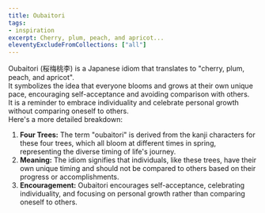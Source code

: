 ```yaml
---
title: Oubaitori
tags: 
- inspiration
excerpt: Cherry, plum, peach, and apricot...
eleventyExcludeFromCollections: ["all"]
---
```


Oubaitori (桜梅桃李) is a Japanese idiom that translates to "cherry, plum, peach, and apricot".    
It symbolizes the idea that everyone blooms and grows at their own unique pace, encouraging self-acceptance and avoiding comparison with others.    
It is a reminder to embrace individuality and celebrate personal growth without comparing oneself to others.    
Here's a more detailed breakdown:   
1. **Four Trees:** The term "oubaitori" is derived from the kanji characters for these four trees, which all bloom at different times in spring, representing the diverse timing of life's journey. 
2. **Meaning:** The idiom signifies that individuals, like these trees, have their own unique timing and should not be compared to others based on their progress or accomplishments. 
3. **Encouragement:** Oubaitori encourages self-acceptance, celebrating individuality, and focusing on personal growth rather than comparing oneself to others. 